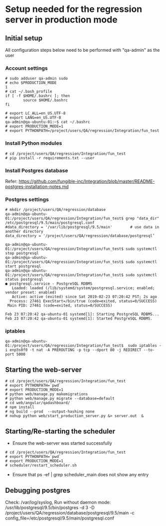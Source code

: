 
# Setup needed for the regression server in production mode

## Initial setup
All configuration steps below need to be performed with "qa-admin" as the user

### Account settings

~~~~
# sudo adduser qa-admin sudo
# echo $PRODUCTION_MODE
1
# cat ~/.bash_profile
if [ -f $HOME/.bashrc ]; then
        source $HOME/.bashrc
fi

# export LC_ALL=en_US.UTF-8
# export LANG=en_US.UTF-8
qa-admin@qa-ubuntu-01:~$ cat ~/.bashrc 
# export PRODUCTION_MODE=1
# export PYTHONPATH=/project/users/QA/regression/Integration/fun_test
~~~~

### Install Python modules
```
# cd /project/users/QA/regression/Integration/fun_test  
# pip install -r requirements.txt --user  
```

### Install Postgres database
Refer: https://github.com/fungible-inc/Integration/blob/master/README-postgres-installation-notes.md


### Postgres settings
~~~~
# mkdir /project/users/QA/regression/database
qa-admin@qa-ubuntu-01:/project/users/QA/regression/Integration/fun_test$ grep "data_dir"   /etc/postgresql/9.5/main/postgresql.conf  
#data_directory = '/var/lib/postgresql/9.5/main'		# use data in another directory   
data_directory = '/project/users/QA/regression/database/postgresql’ 

qa-admin@qa-ubuntu-01:/project/users/QA/regression/Integration/fun_test$ sudo systemctl stop postgresql
qa-admin@qa-ubuntu-01:/project/users/QA/regression/Integration/fun_test$ sudo systemctl start postgresql
qa-admin@qa-ubuntu-01:/project/users/QA/regression/Integration/fun_test$ sudo systemctl status postgresql
● postgresql.service - PostgreSQL RDBMS
   Loaded: loaded (/lib/systemd/system/postgresql.service; enabled; vendor preset: enabled)
   Active: active (exited) since Sat 2019-02-23 07:20:42 PST; 2s ago
  Process: 27461 ExecStart=/bin/true (code=exited, status=0/SUCCESS)
 Main PID: 27461 (code=exited, status=0/SUCCESS)

Feb 23 07:20:42 qa-ubuntu-01 systemd[1]: Starting PostgreSQL RDBMS...
Feb 23 07:20:42 qa-ubuntu-01 systemd[1]: Started PostgreSQL RDBMS.
~~~~

### iptables
~~~~
qa-admin@qa-ubuntu-01:/project/users/QA/regression/Integration/fun_test$  sudo iptables -i enp3s0f0 -t nat -A PREROUTING -p tcp --dport 80 -j REDIRECT --to-port 5000
~~~~


## Starting the web-server
~~~~
# cd /project/users/QA/regression/Integration/fun_test
# export PYTHONPATH=`pwd`
# export PRODUCTION_MODE=1
# python web/manage.py makemigrations
# python web/manage.py migrate --database=default
# cd web/angular/qadashboard/
# npm install
# ng build --prod  --output-hashing none
# nohup python web/start_production_server.py &> server.out  &
~~~~

## Starting/Re-starting the scheduler
- Ensure the web-server was started successfully
~~~~
# cd /project/users/QA/regression/Integration/fun_test
# export PYTHONPATH=`pwd`
# export PRODUCTION_MODE=1
# scheduler/restart_scheduler.sh
~~~~
- Ensure that ps -ef | grep scheduler_main does not show any entry

## Debugging postgres
Check: /var/log/syslog, 
Run without daemon mode:
/usr/lib/postgresql/9.5/bin/postgres -d 3 -D /project/users/QA/regression/database/postgresql/9.5/main  -c config_file=/etc/postgresql/9.5/main/postgresql.conf 




